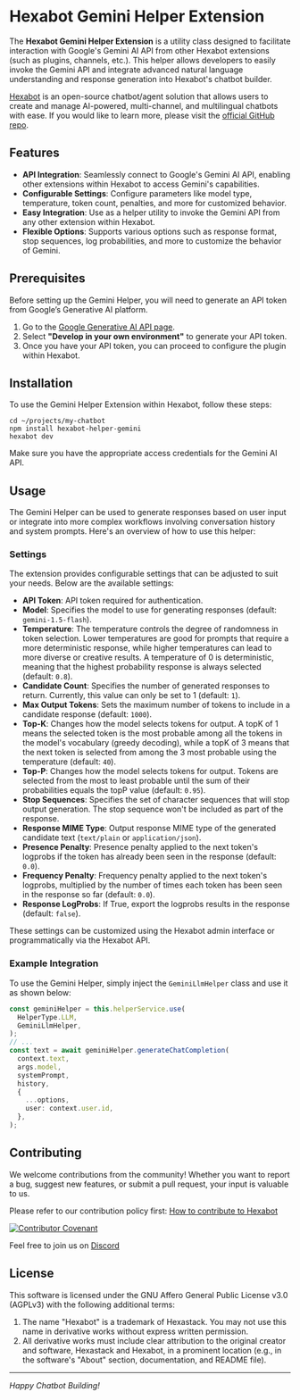 # Hexabot Gemini Helper Extension

The **Hexabot Gemini Helper Extension** is a utility class designed to facilitate interaction with Google's Gemini AI API from other Hexabot extensions (such as plugins, channels, etc.). This helper allows developers to easily invoke the Gemini API and integrate advanced natural language understanding and response generation into Hexabot's chatbot builder.

[Hexabot](https://hexabot.ai/) is an open-source chatbot/agent solution that allows users to create and manage AI-powered, multi-channel, and multilingual chatbots with ease. If you would like to learn more, please visit the [official GitHub repo](https://github.com/Hexastack/Hexabot/).

## Features

- **API Integration**: Seamlessly connect to Google's Gemini AI API, enabling other extensions within Hexabot to access Gemini's capabilities.
- **Configurable Settings**: Configure parameters like model type, temperature, token count, penalties, and more for customized behavior.
- **Easy Integration**: Use as a helper utility to invoke the Gemini API from any other extension within Hexabot.
- **Flexible Options**: Supports various options such as response format, stop sequences, log probabilities, and more to customize the behavior of Gemini.

## Prerequisites

Before setting up the Gemini Helper, you will need to generate an API token from Google’s Generative AI platform.

1. Go to the [Google Generative AI API page](https://ai.google.dev/gemini-api).
2. Select **"Develop in your own environment"** to generate your API token.
3. Once you have your API token, you can proceed to configure the plugin within Hexabot.

## Installation

To use the Gemini Helper Extension within Hexabot, follow these steps:

```
cd ~/projects/my-chatbot
npm install hexabot-helper-gemini
hexabot dev
```

Make sure you have the appropriate access credentials for the Gemini AI API.

## Usage

The Gemini Helper can be used to generate responses based on user input or integrate into more complex workflows involving conversation history and system prompts. Here's an overview of how to use this helper:

### Settings

The extension provides configurable settings that can be adjusted to suit your needs. Below are the available settings:

- **API Token**: API token required for authentication.
- **Model**: Specifies the model to use for generating responses (default: `gemini-1.5-flash`).
- **Temperature**: The temperature controls the degree of randomness in token selection. Lower temperatures are good for prompts that require a more deterministic response, while higher temperatures can lead to more diverse or creative results. A temperature of 0 is deterministic, meaning that the highest probability response is always selected (default: `0.8`).
- **Candidate Count**: Specifies the number of generated responses to return. Currently, this value can only be set to 1 (default: `1`).
- **Max Output Tokens**: Sets the maximum number of tokens to include in a candidate response (default: `1000`).
- **Top-K**: Changes how the model selects tokens for output. A topK of 1 means the selected token is the most probable among all the tokens in the model's vocabulary (greedy decoding), while a topK of 3 means that the next token is selected from among the 3 most probable using the temperature (default: `40`).
- **Top-P**: Changes how the model selects tokens for output. Tokens are selected from the most to least probable until the sum of their probabilities equals the topP value (default: `0.95`).
- **Stop Sequences**: Specifies the set of character sequences that will stop output generation. The stop sequence won't be included as part of the response.
- **Response MIME Type**: Output response MIME type of the generated candidate text (`text/plain` or `application/json`).
- **Presence Penalty**: Presence penalty applied to the next token's logprobs if the token has already been seen in the response (default: `0.0`).
- **Frequency Penalty**: Frequency penalty applied to the next token's logprobs, multiplied by the number of times each token has been seen in the response so far (default: `0.0`).
- **Response LogProbs**: If True, export the logprobs results in the response (default: `false`).

These settings can be customized using the Hexabot admin interface or programmatically via the Hexabot API.

### Example Integration

To use the Gemini Helper, simply inject the `GeminiLlmHelper` class and use it as shown below:

```typescript
const geminiHelper = this.helperService.use(
  HelperType.LLM,
  GeminiLlmHelper,
);
// ...
const text = await geminiHelper.generateChatCompletion(
  context.text,
  args.model,
  systemPrompt,
  history,
  {
    ...options,
    user: context.user.id,
  },
);
```

## Contributing

We welcome contributions from the community! Whether you want to report a bug, suggest new features, or submit a pull request, your input is valuable to us.

Please refer to our contribution policy first: [How to contribute to Hexabot](https://github.com/Hexastack/Hexabot/blob/main/CONTRIBUTING.md)

[![Contributor Covenant](https://img.shields.io/badge/Contributor%20Covenant-2.1-4baaaa.svg)](https://github.com/Hexastack/Hexabot/blob/main/CODE_OF_CONDUCT.md)

Feel free to join us on [Discord](https://discord.gg/rNb9t2MFkG)

## License

This software is licensed under the GNU Affero General Public License v3.0 (AGPLv3) with the following additional terms:

1. The name "Hexabot" is a trademark of Hexastack. You may not use this name in derivative works without express written permission.
2. All derivative works must include clear attribution to the original creator and software, Hexastack and Hexabot, in a prominent location (e.g., in the software's "About" section, documentation, and README file).

---

_Happy Chatbot Building!_

